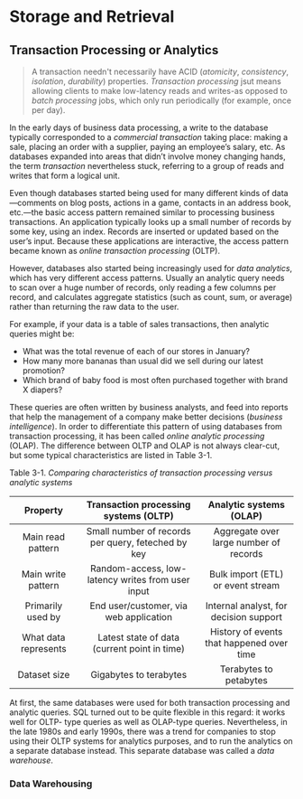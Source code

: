# Storage and Retrieval

## Transaction Processing or Analytics

> A transaction needn't necessarily have ACID (*atomicity*, *consistency*, *isolation*, *durability*) properties. *Transaction processing* jsut means allowing clients to make low-latency reads and writes-as opposed to *batch processing* jobs, which only run periodically (for example, once per day).

In the early days of business data processing, a write to the database typically corresponded to a *commercial transaction* taking place: making a sale, placing an order with a supplier, paying an employee’s salary, etc. As databases expanded into areas that didn’t involve money changing hands, the term *transaction* nevertheless stuck, referring to a group of reads and writes that form a logical unit.

Even though databases started being used for many different kinds of data—comments on blog posts, actions in a game, contacts in an address book, etc.—the basic access pattern remained similar to processing business transactions. An application typically looks up a small number of records by some key, using an index. Records are inserted or updated based on the user’s input. Because these applications are interactive, the access pattern became known as *online transaction processing* (OLTP).

However, databases also started being increasingly used for *data analytics*, which has very different access patterns. Usually an analytic query needs to scan over a huge number of records, only reading a few columns per record, and calculates aggregate statistics (such as count, sum, or average) rather than returning the raw data to the user.

For example, if your data is a table of sales transactions, then analytic queries might be:

- What was the total revenue of each of our stores in January?
- How many more bananas than usual did we sell during our latest promotion?
- Which brand of baby food is most often purchased together with brand X diapers?

These queries are often written by business analysts, and feed into reports that help the management of a company make better decisions (*business intelligence*). In order to differentiate this pattern of using databases from transaction processing, it has been called *online analytic processing* (OLAP). The difference between OLTP and OLAP is not always clear-cut, but some typical characteristics are listed in Table 3-1.

Table 3-1. *Comparing characteristics of transaction processing versus analytic systems*

| Property | Transaction processing systems (OLTP) | Analytic systems (OLAP) |
| :----:| :----: | :----: |
| Main read pattern | Small number of records per query, feteched by key | Aggregate over large number of records |
| Main write pattern | Random-access, low-latency writes from user input | Bulk import (ETL) or event stream |
| Primarily used by | End user/customer, via web application | Internal analyst, for decision support |
| What data represents | Latest state of data (current point in time) | History of events that happened over time |
| Dataset size | Gigabytes to terabytes | Terabytes to petabytes |

At first, the same databases were used for both transaction processing and analytic queries. SQL turned out to be quite flexible in this regard: it works well for OLTP- type queries as well as OLAP-type queries. Nevertheless, in the late 1980s and early 1990s, there was a trend for companies to stop using their OLTP systems for analytics purposes, and to run the analytics on a separate database instead. This separate database was called a *data warehouse*.

### Data Warehousing